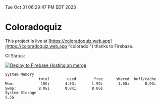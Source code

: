 Tue Oct 31 06:29:47 PM EDT 2023

# Coloradoquiz


This project is live at [https://coloradoquiz.web.app](https://coloradoquiz.web.app "colorado!") thanks to Firebase.

CI Status: 

[![Deploy to Firebase Hosting on merge](https://github.com/teamkushal/coloradoquiz/actions/workflows/firebase-hosting-merge.yml/badge.svg)](https://github.com/teamkushal/coloradoquiz/actions/workflows/firebase-hosting-merge.yml)

```bash
System Memory
               total        used        free      shared  buff/cache   available
Mem:            15Gi       4.5Gi       1.9Gi       1.0Gi       8.9Gi       9.4Gi
Swap:          8.0Gi       0.0Ki       8.0Gi
System Storage
5.5G	.
```
```bash
